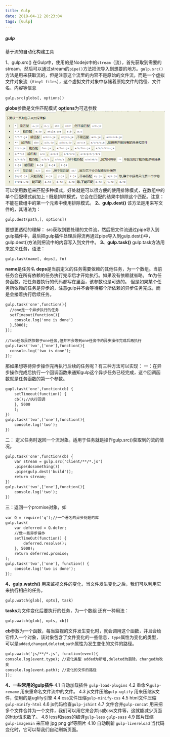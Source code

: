 ```yaml
---
title: Gulp
date: 2018-04-12 20:23:04
tags: [Gulp]
---
```

##### gulp
基于流的自动化构建工具
<!--more-->
1、gulp.src()
在Gulp中，使用的是Nodejs中的`stream`（流），首先获取到需要的stream，然后可以通过stream的`pipe()`方法把流导入到想要的地方。`gulp.src()`方法是用来获取流的，但是注意这个流里的内容不是原始的文件流，而是一个虚拟文件对象流（`Vinyl files`），这个虚拟文件对象中存储着原始文件的路径、文件名、内容等信息

    gulp.src(globs[, options])
**globs**参数是文件匹配模式
**options**为可选参数
![gulp](Gulp/01.png)
可以使用数组来匹配多种模式，好处就是可以很方便的使用排除模式，在数组中的单个匹配模式前加上`！`既是排除模式，它会在匹配的结果中排除这个匹配。注意：不能在数组中的第一个元素中使用排除模式。
**2、gulp.dest()**
该方法是用来写文件的，其语法为：

    gulp.dest(path,[, options])
要想更透彻的理解：
src获取到要处理的文件流，然后把文件流通过pipe导入到gulp插件中，最后把gulp插件处理后得流再通过pipe导入到gulp.dest()中，gulp.dest()方法则把流中的内容写入到文件中。
**3、gulp.task()**
gulp.task方法用来定义任务，语法：

    gulp.task(name[, deps], fn)
  **name**是任务名
  **deps**是当前定义的任务需要依赖的其他任务，为一个数组。当前任务会在所有依赖的任务执行完毕后才开始执行。如果没有依赖就省略。
  **fn**为任务函数，把任务要执行的代码都写在里面，该参数也是可选的。
  但是如果某个任务所依赖的任务是异步的，注意gulp并不会等待那个所依赖的异步任务完成，而是会接着执行后续任务。
  
    gulp.task('one',function(){
	  //one是一个异步执行的任务
	  setTimeout(function(){
	    console.log('one is done')
	  },5000);
	});
	
	//two任务虽然依赖于one任务,但并不会等到one任务中的异步操作完成后再执行
	gulp.task('two',['one'],function(){
	  console.log('two is done');
	});

  那如果想等待异步操作完再执行后续的任务呢？有三种方法可以实现：
 一：在异步操作完成后执行一个回调函数来通知gulp这个异步任务已经完成，这个回调函数就是任务函数的第一个参数。
  

    gupl.task('one',function(cb) {
		setTimeout(function() {
		cb();//执行回调
		}, 5000	
		);
	})
	gulp.task('two',['one'],function(){
		console.log('two');
	})
二： 定义任务时返回一个流对象。适用于任务就是操作gulp.src()获取到的流的情况。

    gulp.task('one',function(cb) {
	    var stream = gulp.src('client/**/*.js')
	    .pipe(dosomething())
	    .pipe(gulp.dest('build'));
	    return stream;
    })
	gulp.task('two',['one'],function(){
		console.log('two');
	})
	
三：返回一个promise对象，如

    var Q = require('q');//一个著名的异步处理的库
    gulp.task(
	    var deferred = Q.defer;
	    //做一些异步操作
	    setTimeOut(function() {
		    deferred.resolve();
	    }, 5000);
	    return deferred.promise;
    );
	gulp.task('two',['one'], function() {
		console.log('two is done');
	});
**4、gulp.watch()**
用来监视文件的变化，当文件发生变化之后，我们可以利用它来执行相应的任务。

    gulp.watch(glob[, opts], task)
 **tasks**为文件变化后要执行的任务，为一个数组
 还有一种用法：
 

    gulp.watch(glob[, opts, cb])
**cb**参数为一个函数，每当监视的文件发生变化时，就会调用这个函数，并且会给它传入一个对象，该对象包含了文件变化的一些信息，`type`属性为变化的类型，可以是`added`,`changed`,`deleted`;`path`属性为发生变化的文件的路径。

    gulp.watch('js/**/*.js', function(event){
    console.log(event.type); //变化类型 added为新增,deleted为删除，changed为改变 
    console.log(event.path); //变化的文件的路径
	});
**4、一些常用的gulp插件**
4.1 自动加载插件 `gulp-load-plugins`
4.2 重命名`gulp-rename`
用来重命名文件流中的文件。
4.3 js文件压缩`gulp-uglify`
用来压缩js文件，使用的是uglify引擎
4.4 css文件压缩`gulp-minify-css`
4.5 html文件压缩`gulp-minify-html`
4.6 js代码检查`gulp-jshint`
4.7 文件合并`gulp-concat`
用来把多个文件合并为一个文件，我们可以用它来合并js或css文件等，这就能减少页面的http请求数了。
4.8 less和sass的编译`gulp-less` `gulp-sass`
4.9 图片压缩 `gulp-imagemin`
来压缩 jpg png gif等图片
4.10 自动刷新 `gulp-livereload`
当代码变化时，它可以帮我们自动刷新页面。
 
